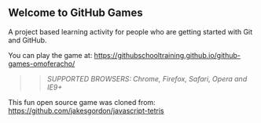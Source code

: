## Welcome to GitHub Games

A project based learning activity for people who are getting started with Git and GitHub.

You can play the game at: https://githubschooltraining.github.io/github-games-omoferacho/

>> _*SUPPORTED BROWSERS*: Chrome, Firefox, Safari, Opera and IE9+_

This fun open source game was cloned from: https://github.com/jakesgordon/javascript-tetris

